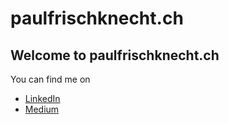 # paulfrischknecht.ch

## Welcome to paulfrischknecht.ch
You can find me on

- [LinkedIn](https://www.linkedin.com/in/paul-frischknecht-80a771150/en)
- [Medium](https://medium.com/@paulfrischknecht_57432)

